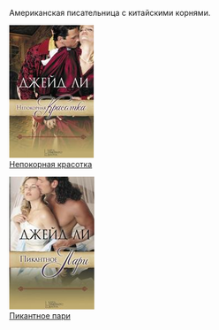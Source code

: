 Американская писательница с китайскими корнями.

![](Непокорная%20красотка.jpg)  
[Непокорная красотка](Непокорная%20красотка)

![](Пикантное%20пари.jpg)  
[Пикантное пари](Пикантное%20пари)
